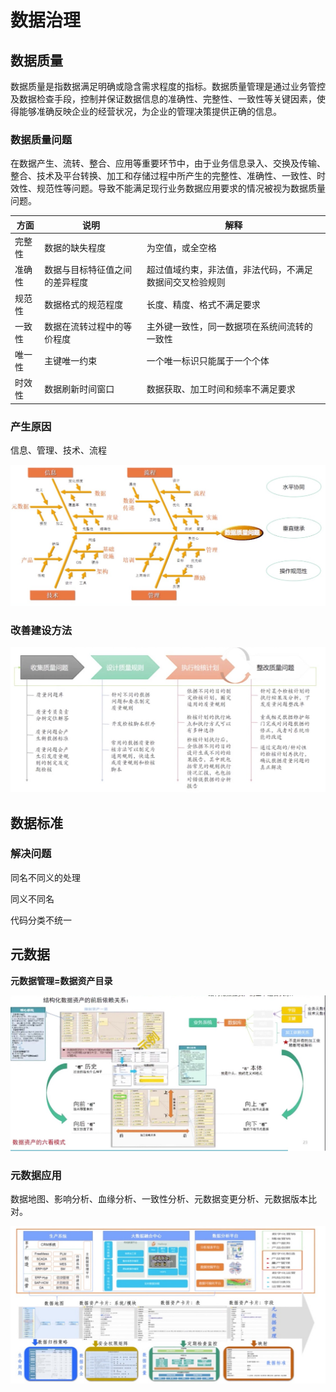 # 数据治理

## 数据质量

数据质量是指数据满足明确或隐含需求程度的指标。数据质量管理是通过业务管控及数据检查手段，控制并保证数据信息的准确性、完整性、一致性等关键因素，使得能够准确反映企业的经营状况，为企业的管理决策提供正确的信息。

### 数据质量问题

在数据产生、流转、整合、应用等重要环节中，由于业务信息录入、交换及传输、整合、技术及平台转换、加工和存储过程中所产生的完整性、准确性、一致性、时效性、规范性等问题。导致不能满足现行业务数据应用要求的情况被视为数据质量问题。

| 方面   | 说明                           | 解释                                                     |
| ------ | ------------------------------ | -------------------------------------------------------- |
| 完整性 | 数据的缺失程度                 | 为空值，或全空格                                         |
| 准确性 | 数据与目标特征值之间的差异程度 | 超过值域约束，非法值，非法代码，不满足数据间交叉检验规则 |
| 规范性 | 数据格式的规范程度             | 长度、精度、格式不满足要求                               |
| 一致性 | 数据在流转过程中的等价程度     | 主外键一致性，同一数据项在系统间流转的一致性             |
| 唯一性 | 主键唯一约束                   | 一个唯一标识只能属于一个个体                             |
| 时效性 | 数据刷新时间窗口               | 数据获取、加工时间和频率不满足要求                       |

### 产生原因

信息、管理、技术、流程

![image-20200212223336121](assets/image-20200212223336121.png)

### 改善建设方法

![image-20200212223600205](assets/image-20200212223600205.png)

## 数据标准

### 解决问题

同名不同义的处理

同义不同名

代码分类不统一

## 元数据

**元数据管理=数据资产目录**



![image-20200212223826529](assets/image-20200212223826529.png)

### 元数据应用

数据地图、影响分析、血缘分析、一致性分析、元数据变更分析、元数据版本比对。

![image-20200212224236918](assets/image-20200212224236918.png)